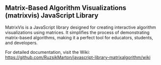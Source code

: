 ## Matrix-Based Algorithm Visualizations (matrixvis) JavaScript Library

MatrixVis is a JavaScript library designed for creating interactive algorithm visualizations using matrices. It simplifies the process of demonstrating matrix-based algorithms, making it a perfect tool for educators, students, and developers.

For detailed documentation, visit the Wiki: https://github.com/RuzsikMarton/javascript-library-matrixalgorithm/wiki 

